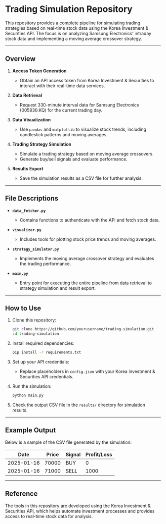 # Trading Simulation Repository

This repository provides a complete pipeline for simulating trading strategies based on real-time stock data using the Korea Investment & Securities API. The focus is on analyzing Samsung Electronics' intraday stock data and implementing a moving average crossover strategy.

---

## Overview

1. **Access Token Generation**
   - Obtain an API access token from Korea Investment & Securities to interact with their real-time data services.

2. **Data Retrieval**
   - Request 330-minute interval data for Samsung Electronics (005930.KQ) for the current trading day.

3. **Data Visualization**
   - Use `pandas` and `matplotlib` to visualize stock trends, including candlestick patterns and moving averages.

4. **Trading Strategy Simulation**
   - Simulate a trading strategy based on moving average crossovers.
   - Generate buy/sell signals and evaluate performance.

5. **Results Export**
   - Save the simulation results as a CSV file for further analysis.

---

## File Descriptions

- **`data_fetcher.py`**
  - Contains functions to authenticate with the API and fetch stock data.

- **`visualizer.py`**
  - Includes tools for plotting stock price trends and moving averages.

- **`strategy_simulator.py`**
  - Implements the moving average crossover strategy and evaluates the trading performance.

- **`main.py`**
  - Entry point for executing the entire pipeline from data retrieval to strategy simulation and result export.

---

## How to Use

1. Clone this repository:
   ```bash
   git clone https://github.com/yourusername/trading-simulation.git
   cd trading-simulation
   ```

2. Install required dependencies:
   ```bash
   pip install -r requirements.txt
   ```

3. Set up your API credentials:
   - Replace placeholders in `config.json` with your Korea Investment & Securities API credentials.

4. Run the simulation:
   ```bash
   python main.py
   ```

5. Check the output CSV file in the `results/` directory for simulation results.

---

## Example Output

Below is a sample of the CSV file generated by the simulation:

| Date       | Price   | Signal | Profit/Loss |
|------------|---------|--------|-------------|
| 2025-01-16 | 70000   | BUY    | 0           |
| 2025-01-16 | 71000   | SELL   | 1000        |

---

## Reference

The tools in this repository are developed using the Korea Investment & Securities API, which helps automate investment processes and provides access to real-time stock data for analysis.
